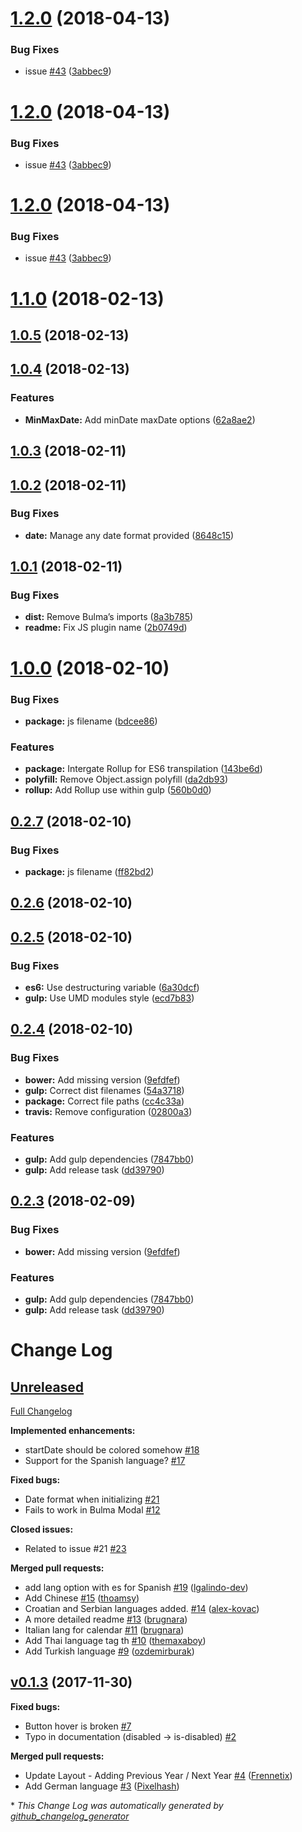 <a name="1.2.0"></a>
# [1.2.0](https://github.com/Wikiki/bulma-calendar/compare/1.1.10...1.2.0) (2018-04-13)


### Bug Fixes

* issue [#43](https://github.com/Wikiki/bulma-calendar/issues/43) ([3abbec9](https://github.com/Wikiki/bulma-calendar/commit/3abbec9))



<a name="1.2.0"></a>
# [1.2.0](https://github.com/Wikiki/bulma-calendar/compare/1.1.10...1.2.0) (2018-04-13)


### Bug Fixes

* issue [#43](https://github.com/Wikiki/bulma-calendar/issues/43) ([3abbec9](https://github.com/Wikiki/bulma-calendar/commit/3abbec9))



<a name="1.2.0"></a>
# [1.2.0](https://github.com/Wikiki/bulma-calendar/compare/1.1.10...1.2.0) (2018-04-13)


### Bug Fixes

* issue [#43](https://github.com/Wikiki/bulma-calendar/issues/43) ([3abbec9](https://github.com/Wikiki/bulma-calendar/commit/3abbec9))



<a name="1.1.0"></a>
# [1.1.0](https://github.com/Wikiki/bulma-calendar/compare/1.0.5...1.1.0) (2018-02-13)



<a name="1.0.5"></a>
## [1.0.5](https://github.com/Wikiki/bulma-calendar/compare/1.0.4...1.0.5) (2018-02-13)



<a name="1.0.4"></a>
## [1.0.4](https://github.com/Wikiki/bulma-calendar/compare/1.0.3...1.0.4) (2018-02-13)


### Features

* **MinMaxDate:** Add minDate maxDate options ([62a8ae2](https://github.com/Wikiki/bulma-calendar/commit/62a8ae2))



<a name="1.0.3"></a>
## [1.0.3](https://github.com/Wikiki/bulma-calendar/compare/1.0.2...1.0.3) (2018-02-11)



<a name="1.0.2"></a>
## [1.0.2](https://github.com/Wikiki/bulma-calendar/compare/1.0.1...1.0.2) (2018-02-11)


### Bug Fixes

* **date:** Manage any date format provided ([8648c15](https://github.com/Wikiki/bulma-calendar/commit/8648c15))



<a name="1.0.1"></a>
## [1.0.1](https://github.com/Wikiki/bulma-calendar/compare/1.0.0...1.0.1) (2018-02-11)


### Bug Fixes

* **dist:** Remove Bulma’s imports ([8a3b785](https://github.com/Wikiki/bulma-calendar/commit/8a3b785))
* **readme:** Fix JS plugin name ([2b0749d](https://github.com/Wikiki/bulma-calendar/commit/2b0749d))



<a name="1.0.0"></a>
# [1.0.0](https://github.com/Wikiki/bulma-calendar/compare/0.2.7...1.0.0) (2018-02-10)


### Bug Fixes

* **package:** js filename ([bdcee86](https://github.com/Wikiki/bulma-calendar/commit/bdcee86))


### Features

* **package:** Intergate Rollup for ES6 transpilation ([143be6d](https://github.com/Wikiki/bulma-calendar/commit/143be6d))
* **polyfill:** Remove Object.assign polyfill ([da2db93](https://github.com/Wikiki/bulma-calendar/commit/da2db93))
* **rollup:** Add Rollup use within gulp ([560b0d0](https://github.com/Wikiki/bulma-calendar/commit/560b0d0))



<a name="0.2.7"></a>
## [0.2.7](https://github.com/Wikiki/bulma-calendar/compare/0.2.6...0.2.7) (2018-02-10)


### Bug Fixes

* **package:** js filename ([ff82bd2](https://github.com/Wikiki/bulma-calendar/commit/ff82bd2))



<a name="0.2.6"></a>
## [0.2.6](https://github.com/Wikiki/bulma-calendar/compare/0.2.5...0.2.6) (2018-02-10)



<a name="0.2.5"></a>
## [0.2.5](https://github.com/Wikiki/bulma-calendar/compare/0.2.4...0.2.5) (2018-02-10)


### Bug Fixes

* **es6:** Use destructuring variable ([6a30dcf](https://github.com/Wikiki/bulma-calendar/commit/6a30dcf))
* **gulp:** Use UMD modules style ([ecd7b83](https://github.com/Wikiki/bulma-calendar/commit/ecd7b83))



<a name="0.2.4"></a>
## [0.2.4](https://github.com/Wikiki/bulma-calendar/compare/v0.2.2...v0.2.4) (2018-02-10)


### Bug Fixes

* **bower:** Add missing version ([9efdfef](https://github.com/Wikiki/bulma-calendar/commit/9efdfef))
* **gulp:** Correct dist filenames ([54a3718](https://github.com/Wikiki/bulma-calendar/commit/54a3718))
* **package:** Correct file paths ([cc4c33a](https://github.com/Wikiki/bulma-calendar/commit/cc4c33a))
* **travis:** Remove configuration ([02800a3](https://github.com/Wikiki/bulma-calendar/commit/02800a3))


### Features

* **gulp:** Add gulp dependencies ([7847bb0](https://github.com/Wikiki/bulma-calendar/commit/7847bb0))
* **gulp:** Add release task ([dd39790](https://github.com/Wikiki/bulma-calendar/commit/dd39790))



<a name="0.2.3"></a>
## [0.2.3](https://github.com/Wikiki/bulma-calendar/compare/v0.2.2...v0.2.3) (2018-02-09)


### Bug Fixes

* **bower:** Add missing version ([9efdfef](https://github.com/Wikiki/bulma-calendar/commit/9efdfef))


### Features

* **gulp:** Add gulp dependencies ([7847bb0](https://github.com/Wikiki/bulma-calendar/commit/7847bb0))
* **gulp:** Add release task ([dd39790](https://github.com/Wikiki/bulma-calendar/commit/dd39790))



# Change Log

## [Unreleased](https://github.com/wikiki/bulma-calendar/tree/HEAD)

[Full Changelog](https://github.com/wikiki/bulma-calendar/compare/v0.1.3...HEAD)

**Implemented enhancements:**

- startDate should be colored somehow [\#18](https://github.com/Wikiki/bulma-calendar/issues/18)
- Support for the Spanish language? [\#17](https://github.com/Wikiki/bulma-calendar/issues/17)

**Fixed bugs:**

- Date format when initializing [\#21](https://github.com/Wikiki/bulma-calendar/issues/21)
- Fails to work in Bulma Modal [\#12](https://github.com/Wikiki/bulma-calendar/issues/12)

**Closed issues:**

- Related to issue \#21 [\#23](https://github.com/Wikiki/bulma-calendar/issues/23)

**Merged pull requests:**

- add lang option with es for Spanish [\#19](https://github.com/Wikiki/bulma-calendar/pull/19) ([lgalindo-dev](https://github.com/lgalindo-dev))
- Add Chinese [\#15](https://github.com/Wikiki/bulma-calendar/pull/15) ([thoamsy](https://github.com/thoamsy))
- Croatian and Serbian languages added. [\#14](https://github.com/Wikiki/bulma-calendar/pull/14) ([alex-kovac](https://github.com/alex-kovac))
- A more detailed readme [\#13](https://github.com/Wikiki/bulma-calendar/pull/13) ([brugnara](https://github.com/brugnara))
- Italian lang for calendar [\#11](https://github.com/Wikiki/bulma-calendar/pull/11) ([brugnara](https://github.com/brugnara))
- Add Thai language tag th [\#10](https://github.com/Wikiki/bulma-calendar/pull/10) ([themaxaboy](https://github.com/themaxaboy))
- Add Turkish language [\#9](https://github.com/Wikiki/bulma-calendar/pull/9) ([ozdemirburak](https://github.com/ozdemirburak))

## [v0.1.3](https://github.com/wikiki/bulma-calendar/tree/v0.1.3) (2017-11-30)
**Fixed bugs:**

- Button hover is broken [\#7](https://github.com/Wikiki/bulma-calendar/issues/7)
- Typo in documentation \(disabled -\> is-disabled\) [\#2](https://github.com/Wikiki/bulma-calendar/issues/2)

**Merged pull requests:**

- Update Layout - Adding Previous Year / Next Year [\#4](https://github.com/Wikiki/bulma-calendar/pull/4) ([Frennetix](https://github.com/Frennetix))
- Add German language [\#3](https://github.com/Wikiki/bulma-calendar/pull/3) ([Pixelhash](https://github.com/Pixelhash))



\* *This Change Log was automatically generated by [github_changelog_generator](https://github.com/skywinder/Github-Changelog-Generator)*
